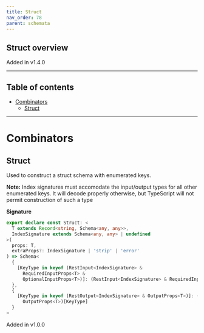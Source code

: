 ```yaml
---
title: Struct
nav_order: 78
parent: schemata
---
```


## Struct overview

Added in v1.4.0

---

<h2 class="text-delta">Table of contents</h2>

- [Combinators](#combinators)
  - [Struct](#struct)

---

# Combinators

## Struct

Used to construct a struct schema with enumerated keys.

**Note:** Index signatures must accomodate the input/output types for all other
enumerated keys. It will decode properly otherwise, but TypeScript will not permit
construction of such a type

**Signature**

```ts
export declare const Struct: <
  T extends Record<string, Schema<any, any>>,
  IndexSignature extends Schema<any, any> | undefined
>(
  props: T,
  extraProps?: IndexSignature | 'strip' | 'error'
) => Schema<
  {
    [KeyType in keyof (RestInput<IndexSignature> &
      RequiredInputProps<T> &
      OptionalInputProps<T>)]: (RestInput<IndexSignature> & RequiredInputProps<T> & OptionalInputProps<T>)[KeyType]
  },
  {
    [KeyType in keyof (RestOutput<IndexSignature> & OutputProps<T>)]: (RestOutput<IndexSignature> &
      OutputProps<T>)[KeyType]
  }
>
```

Added in v1.0.0
